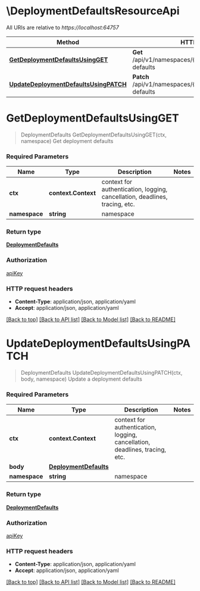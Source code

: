 # \DeploymentDefaultsResourceApi

All URIs are relative to *https://localhost:64757*

Method | HTTP request | Description
------------- | ------------- | -------------
[**GetDeploymentDefaultsUsingGET**](DeploymentDefaultsResourceApi.md#GetDeploymentDefaultsUsingGET) | **Get** /api/v1/namespaces/{namespace}/deployment-defaults | Get deployment defaults
[**UpdateDeploymentDefaultsUsingPATCH**](DeploymentDefaultsResourceApi.md#UpdateDeploymentDefaultsUsingPATCH) | **Patch** /api/v1/namespaces/{namespace}/deployment-defaults | Update a deployment defaults


# **GetDeploymentDefaultsUsingGET**
> DeploymentDefaults GetDeploymentDefaultsUsingGET(ctx, namespace)
Get deployment defaults

### Required Parameters

Name | Type | Description  | Notes
------------- | ------------- | ------------- | -------------
 **ctx** | **context.Context** | context for authentication, logging, cancellation, deadlines, tracing, etc.
  **namespace** | **string**| namespace | 

### Return type

[**DeploymentDefaults**](DeploymentDefaults.md)

### Authorization

[apiKey](../README.md#apiKey)

### HTTP request headers

 - **Content-Type**: application/json, application/yaml
 - **Accept**: application/json, application/yaml

[[Back to top]](#) [[Back to API list]](../README.md#documentation-for-api-endpoints) [[Back to Model list]](../README.md#documentation-for-models) [[Back to README]](../README.md)

# **UpdateDeploymentDefaultsUsingPATCH**
> DeploymentDefaults UpdateDeploymentDefaultsUsingPATCH(ctx, body, namespace)
Update a deployment defaults

### Required Parameters

Name | Type | Description  | Notes
------------- | ------------- | ------------- | -------------
 **ctx** | **context.Context** | context for authentication, logging, cancellation, deadlines, tracing, etc.
  **body** | [**DeploymentDefaults**](DeploymentDefaults.md)|  | 
  **namespace** | **string**| namespace | 

### Return type

[**DeploymentDefaults**](DeploymentDefaults.md)

### Authorization

[apiKey](../README.md#apiKey)

### HTTP request headers

 - **Content-Type**: application/json, application/yaml
 - **Accept**: application/json, application/yaml

[[Back to top]](#) [[Back to API list]](../README.md#documentation-for-api-endpoints) [[Back to Model list]](../README.md#documentation-for-models) [[Back to README]](../README.md)

